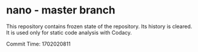 # nano - master branch

This repository contains frozen state of the repository.
Its history is cleared. It is used only for static code
analysis with Codacy.

Commit Time: 1702020811